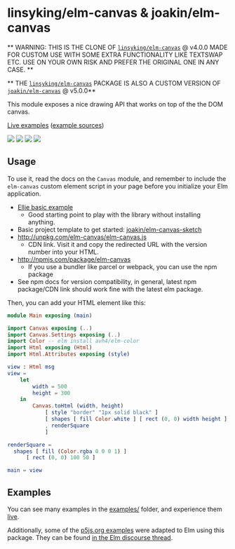 # linsyking/elm-canvas & joakin/elm-canvas

** WARNING: THIS IS THE CLONE OF [`linsyking/elm-canvas`](https://package.elm-lang.org/packages/linsyking/elm-canvas/latest/) @ v4.0.0 MADE FOR CUSTOM USE WITH SOME EXTRA FUNCTIONALITY LIKE TEXTSWAP ETC. USE ON YOUR OWN RISK AND PREFER THE ORIGINAL ONE IN ANY CASE. **

** THE [`linsyking/elm-canvas`](https://package.elm-lang.org/packages/linsyking/elm-canvas/latest/) PACKAGE IS ALSO A CUSTOM VERSION OF [`joakin/elm-canvas`](https://package.elm-lang.org/packages/joakin/elm-canvas/latest/) @ v5.0.0**

This module exposes a nice drawing API that works on top of the the DOM canvas.

[Live examples](https://joakin.github.io/elm-canvas)
([example sources](https://github.com/joakin/elm-canvas/tree/master/examples))

![](https://joakin.github.io/elm-canvas/animated-grid.png)
![](https://joakin.github.io/elm-canvas/dynamic-particles.png)
![](https://joakin.github.io/elm-canvas/circle-packing.png)
![](https://joakin.github.io/elm-canvas/trees.png)

## Usage

To use it, read the docs on the `Canvas` module, and remember to include the
`elm-canvas` custom element script in your page before you initialize your Elm
application.

- [Ellie basic example](https://ellie-app.com/62Dy7vxsBHZa1)
  - Good starting point to play with the library without installing anything.
- Basic project template to get started:
  [joakin/elm-canvas-sketch](https://github.com/joakin/elm-canvas-sketch)
- <http://unpkg.com/elm-canvas/elm-canvas.js>
  - CDN link. Visit it and copy the redirected URL with the version number into
    your HTML.
- <http://npmjs.com/package/elm-canvas>
  - If you use a bundler like parcel or webpack, you can use the npm package
- See npm docs for version compatibility, in general, latest npm package/CDN
  link should work fine with the latest elm package.

Then, you can add your HTML element like this:

```elm
module Main exposing (main)

import Canvas exposing (..)
import Canvas.Settings exposing (..)
import Color -- elm install avh4/elm-color
import Html exposing (Html)
import Html.Attributes exposing (style)

view : Html msg
view =
    let
        width = 500
        height = 300
    in
        Canvas.toHtml (width, height)
            [ style "border" "1px solid black" ]
            [ shapes [ fill Color.white ] [ rect (0, 0) width height ]
            , renderSquare
            ]

renderSquare =
  shapes [ fill (Color.rgba 0 0 0 1) ]
      [ rect (0, 0) 100 50 ]

main = view
```

## Examples

You can see many examples in the
[examples/](https://github.com/joakin/elm-canvas/tree/master/examples) folder,
and experience them [live](https://joakin.github.io/elm-canvas).

Additionally, some of the [p5js.org examples](https://p5js.org/examples/) were
adapted to Elm using this package. They can be found
[in the Elm discourse thread](https://discourse.elm-lang.org/t/some-p5js-org-examples-in-elm/3781).

